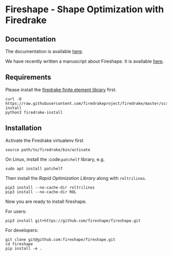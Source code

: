 # Fireshape - Shape Optimization with Firedrake

## Documentation
The documentation is available [here](https://fireshape.readthedocs.io/en/latest/index.html#).

We have recently written a manuscript about Fireshape. It is available [here](https://arxiv.org/abs/2005.07264).

## Requirements

Please install the [firedrake finite element library](https://www.firedrakeproject.org) first.

    curl -O https://raw.githubusercontent.com/firedrakeproject/firedrake/master/scripts/firedrake-install
    python3 firedrake-install


## Installation
Activate the Firedrake virtualenv first

    source path/to/firedrake/bin/activate

On Linux, install the :code:`patchelf` library, e.g.

    sudo apt install patchelf

Then install the _Rapid Optimization Library_ along with `roltrilinos`.

    pip3 install --no-cache-dir roltrilinos
    pip3 install --no-cache-dir ROL

Now you are ready to install fireshape.

For users: 

    pip3 install git+https://github.com/fireshape/fireshape.git

For developers:
    
    git clone git@github.com:fireshape/fireshape.git
    cd fireshape
    pip install -e .
